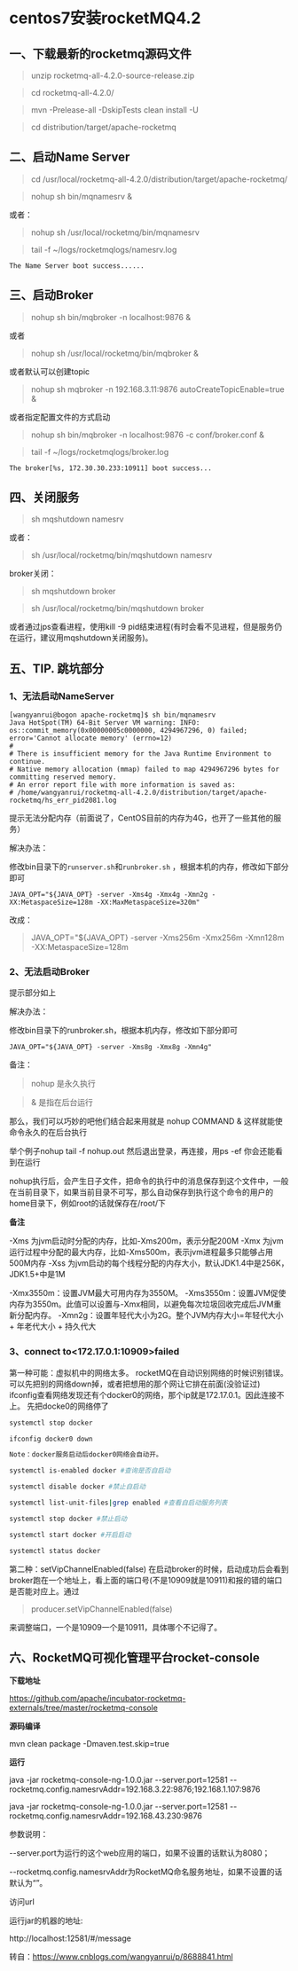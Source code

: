 # centos7安装rocketMQ4.2 



## 一、下载最新的rocketmq源码文件

> unzip rocketmq-all-4.2.0-source-release.zip

> cd rocketmq-all-4.2.0/

> mvn -Prelease-all -DskipTests clean install -U

> cd distribution/target/apache-rocketmq





## 二、启动Name Server

> cd /usr/local/rocketmq-all-4.2.0/distribution/target/apache-rocketmq/



> nohup sh bin/mqnamesrv &

或者：

> nohup sh /usr/local/rocketmq/bin/mqnamesrv

> tail -f ~/logs/rocketmqlogs/namesrv.log

```
The Name Server boot success......
```

##  三、启动Broker

> nohup sh bin/mqbroker -n localhost:9876 &

或者

> nohup sh /usr/local/rocketmq/bin/mqbroker &

或者默认可以创建topic

> nohup sh mqbroker -n 192.168.3.11:9876 autoCreateTopicEnable=true &

或者指定配置文件的方式启动

> nohup sh bin/mqbroker -n localhost:9876 -c conf/broker.conf &



> tail -f ~/logs/rocketmqlogs/broker.log

```
The broker[%s, 172.30.30.233:10911] boot success...
```







## 四、关闭服务

>  sh mqshutdown namesrv

或者：

> sh /usr/local/rocketmq/bin/mqshutdown namesrv

broker关闭：

> sh mqshutdown broker

> sh /usr/local/rocketmq/bin/mqshutdown broker

或者通过jps查看进程，使用kill -9 pid结束进程(有时会看不见进程，但是服务仍在运行，建议用mqshutdown关闭服务)。 



## 五、TIP. 跳坑部分

### 1、无法启动NameServer 

```
[wangyanrui@bogon apache-rocketmq]$ sh bin/mqnamesrv
Java HotSpot(TM) 64-Bit Server VM warning: INFO: os::commit_memory(0x00000005c0000000, 4294967296, 0) failed; error='Cannot allocate memory' (errno=12)
#
# There is insufficient memory for the Java Runtime Environment to continue.
# Native memory allocation (mmap) failed to map 4294967296 bytes for committing reserved memory.
# An error report file with more information is saved as:
# /home/wangyanrui/rocketmq-all-4.2.0/distribution/target/apache-rocketmq/hs_err_pid2081.log
```

提示无法分配内存（前面说了，CentOS目前的内存为4G，也开了一些其他的服务）

解决办法：

修改bin目录下的`runserver.sh`和`runbroker.sh` ，根据本机的内存，修改如下部分即可

 ```
JAVA_OPT="${JAVA_OPT} -server -Xms4g -Xmx4g -Xmn2g -XX:MetaspaceSize=128m -XX:MaxMetaspaceSize=320m"
 ```

改成：

> JAVA_OPT="${JAVA_OPT} -server -Xms256m -Xmx256m -Xmn128m -XX:MetaspaceSize=128m



### 2、无法启动Broker 

提示部分如上

解决办法：

修改bin目录下的runbroker.sh，根据本机内存，修改如下部分即可

 ```
 JAVA_OPT="${JAVA_OPT} -server -Xms8g -Xmx8g -Xmn4g"
 ```


备注：

> nohup 是永久执行  

> & 是指在后台运行 

那么，我们可以巧妙的吧他们结合起来用就是 nohup COMMAND & 这样就能使命令永久的在后台执行 

举个例子nohup tail -f nohup.out 然后退出登录，再连接，用ps -ef 你会还能看到在运行 

nohup执行后，会产生日子文件，把命令的执行中的消息保存到这个文件中，一般在当前目录下，如果当前目录不可写，那么自动保存到执行这个命令的用户的home目录下，例如root的话就保存在/root/下  



**备注**

-Xms 为jvm启动时分配的内存，比如-Xms200m，表示分配200M
-Xmx 为jvm运行过程中分配的最大内存，比如-Xms500m，表示jvm进程最多只能够占用500M内存
-Xss 为jvm启动的每个线程分配的内存大小，默认JDK1.4中是256K，JDK1.5+中是1M

-Xmx3550m：设置JVM最大可用内存为3550M。
-Xms3550m：设置JVM促使内存为3550m。此值可以设置与-Xmx相同，以避免每次垃圾回收完成后JVM重新分配内存。
-Xmn2g：设置年轻代大小为2G。整个JVM内存大小=年轻代大小 + 年老代大小 + 持久代大



### 3、connect to<172.17.0.1:10909>failed
第一种可能：虚拟机中的网络太多。
rocketMQ在自动识别网络的时候识别错误。可以先把别的网络down掉，或者把想用的那个网让它排在前面(没验证过)
ifconfig查看网络发现还有个docker0的网络，那个ip就是172.17.0.1。因此连接不上。
先把docke0的网络停了

```bash
systemctl stop docker

ifconfig docker0 down

Note：docker服务启动后docker0网络会自动开。

systemctl is-enabled docker #查询是否自启动

systemctl disable docker #禁止自启动

systemctl list-unit-files|grep enabled #查看自启动服务列表

systemctl stop docker #禁止启动

systemctl start docker #开启启动

systemctl status docker
```

第二种：setVipChannelEnabled(false)
在启动broker的时候，启动成功后会看到broker跑在一个地址上，看上面的端口号(不是10909就是10911)和报的错的端口是否能对应上。通过

> producer.setVipChannelEnabled(false)

来调整端口，一个是10909一个是10911，具体哪个不记得了。



## 六、RocketMQ可视化管理平台rocket-console

**下载地址**

<https://github.com/apache/incubator-rocketmq-externals/tree/master/rocketmq-console>

**源码编译**

mvn clean package -Dmaven.test.skip=true

**运行**

java -jar rocketmq-console-ng-1.0.0.jar --server.port=12581 --rocketmq.config.namesrvAddr=192.168.3.22:9876;192.168.1.107:9876



java -jar rocketmq-console-ng-1.0.0.jar --server.port=12581 --rocketmq.config.namesrvAddr=192.168.43.230:9876



参数说明：

--server.port为运行的这个web应用的端口，如果不设置的话默认为8080；

--rocketmq.config.namesrvAddr为RocketMQ命名服务地址，如果不设置的话默认为“”。



访问url

运行jar的机器的地址:

http://localhost:12581/#/message



转自：https://www.cnblogs.com/wangyanrui/p/8688841.html